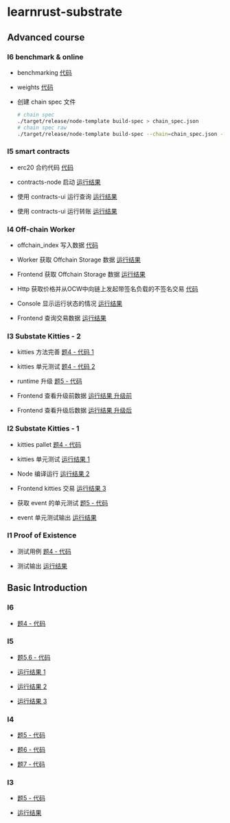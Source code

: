 # learnrust-substrate

## Advanced course

### l6 benchmark & online

- benchmarking [代码](la1/pallets/poex/src/benchmarking.rs)

- weights [代码](la1/pallets/poex/src/weights.rs)

- 创建 chain spec 文件
    ``` bash
    # chain spec
    ./target/release/node-template build-spec > chain_spec.json
    # chain spec raw
    ./target/release/node-template build-spec --chain=chain_spec.json --raw > chain_spec_raw.json
    ```

### l5 smart contracts

- erc20 合约代码 [代码](la5/erc20/lib.rs)

- contracts-node 启动 [运行结果](la5/assets/r1.png)

- 使用 contracts-ui 运行查询 [运行结果](la5/assets/r2.png)

- 使用 contracts-ui 运行转账 [运行结果](la5/assets/r3.png)

### l4 Off-chain Worker

- offchain_index 写入数据 [代码](la4/pallets/ocwx/src/lib.rs#L159)

- Worker 获取 Offchain Storage 数据 [运行结果](la4/assets/r1.png)

- Frontend 获取 Offchain Storage 数据 [运行结果](la4/assets/r2.png)

- Http 获取价格并从OCW中向链上发起带签名负载的不签名交易 [代码](la4/pallets/ocwx/src/lib.rs#L318)

- Console 显示运行状态的情况 [运行结果](la4/assets/r3.png)

- Frontend 查询交易数据 [运行结果](la4/assets/r4.png)

### l3 Substate Kitties - 2

- kitties 方法完善 [题4 - 代码 1](la1/pallets/kittiesx/src/lib.rs#L238)

- kitties 单元测试 [题4 - 代码 2](la1/pallets/kittiesx/src/tests.rs#L168)

- runtime 升级 [题5 - 代码](la1/pallets/kittiesx/src/migrations/v2.rs)

- Frontend 查看升级前数据 [运行结果 升级前](la1/assets/r6.png)

- Frontend 查看升级后数据 [运行结果 升级后](la1/assets/r7.png)

### l2 Substate Kitties - 1

- kitties pallet [题4 - 代码](la1/pallets/kittiesx/src/lib.rs)

- kitties 单元测试 [运行结果 1](la1/assets/r2.png)

- Node 编译运行 [运行结果 2](la1/assets/r3.png)

- Frontend kitties 交易 [运行结果 3](la1/assets/r4.png)

- 获取 event 的单元测试 [题5 - 代码](la1/pallets/kittiesx/src/tests2.rs)

- event 单元测试输出 [运行结果](la1/assets/r5.png)

### l1 Proof of Existence

- 测试用例 [题4 - 代码](la1/pallets/poex/src/lib.rs)

- 测试输出 [运行结果](la1/assets/r1.png)

## Basic Introduction

### l6

- [题4 - 代码](l6/main.ts)

### l5

- [题5,6 - 代码](l5/pallets/poe/src/lib.rs)

- [运行结果 1](l5/assets/r1.png)

- [运行结果 2](l5/assets/r2.png)

- [运行结果 3](l5/assets/r3.png)

### l4

- [题5 - 代码](l4/src/uutils/traffic_light.rs)

- [题6 - 代码](l4/src/uutils/tools.rs)

- [题7 - 代码](l4/src/uutils/graph.rs)

### l3

- [题5 - 代码](l3/src/main.rs)

- [运行结果](l3/assets/r1.png)